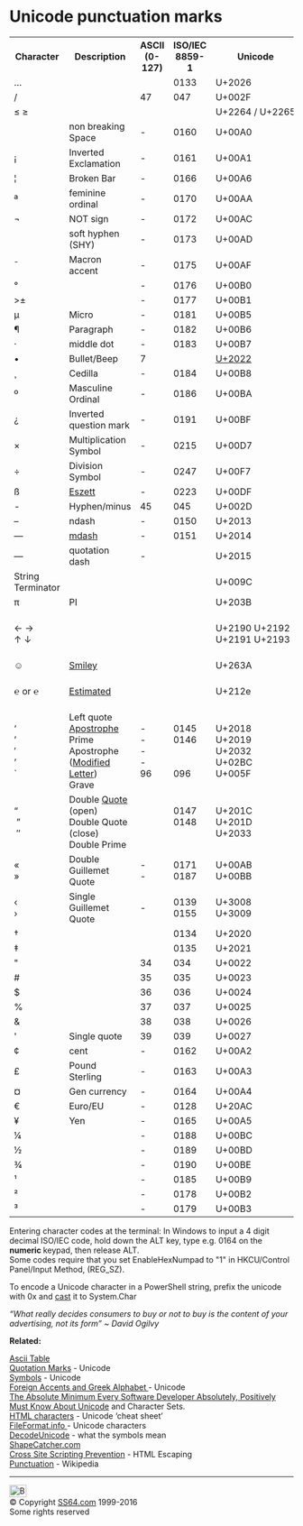 

<h1>Unicode punctuation marks</h1>
<table>
  <tbody><tr>
    <th>Character</th>
    <th>Description</th>
<th>ASCII<br>
(0-127) </th>
    <th>ISO/IEC<br>
      8859-1</th>
    <th>Unicode</th>
    <th>HTML</th>
  </tr>
  <tr>
    <td>…</td>
    <td></td>
<td>&nbsp;</td>
    <td>0133</td>
    <td>U+2026</td>
    <td>&amp;hellip;</td>
  </tr>
  <tr>
    <td>/</td>
    <td></td>
<td>47</td>
    <td>047</td>
    <td>U+002F</td>
    <td>/</td>
  </tr>
  <tr>
    <td>≤&nbsp;≥</td>
    <td></td>
<td>&nbsp;</td>
    <td>&nbsp;</td>
    <td>U+2264&nbsp;/&nbsp;U+2265</td>
    <td>&amp;le;&nbsp;&amp;ge;</td>
  </tr>
  <tr>
    <td></td>
    <td>non breaking Space</td>
<td>-</td>
    <td>0160</td>
    <td>U+00A0</td>
    <td>&amp;nbsp;</td>
  </tr>
  <tr>
    <td>¡</td>
    <td>Inverted Exclamation</td>
<td>-</td>
    <td>0161</td>
    <td>U+00A1</td>
    <td>&amp;iexcl;</td>
  </tr>
<tr>
<td>¦</td>
<td>Broken Bar</td>
<td>-</td>
<td>0166</td>
<td>U+00A6</td>
<td>&amp;brvbar;</td>
</tr>
  <tr>
    <td>ª</td>
    <td>feminine ordinal</td>
<td>-</td>
    <td>0170</td>
    <td>U+00AA</td>
    <td>&amp;ordf;</td>
  </tr>
  <tr>
    <td>¬</td>
    <td>NOT sign</td>
<td>-</td>
    <td>0172</td>
    <td>U+00AC</td>
    <td>&amp;not;</td>
  </tr>
  <tr>
    <td>­</td>
    <td>soft hyphen (SHY)</td>
<td>-</td>
    <td>0173</td>
    <td>U+00AD</td>
    <td>&amp;shy;</td>
  </tr>
  <tr>
    <td>¯</td>
    <td>Macron accent</td>
<td>-</td>
    <td>0175</td>
    <td>U+00AF</td>
    <td>&amp;macr;</td>
  </tr>
  <tr>
    <td>°</td>
    <td></td>
<td>-</td>
    <td>0176</td>
    <td>U+00B0</td>
    <td>&amp;deg;</td>
  </tr>
  <tr>
    <td>&gt;±</td>
    <td></td>
<td>-</td>
    <td>0177</td>
    <td>U+00B1</td>
    <td>&amp;plusmn;</td>
  </tr>
  <tr>
    <td>µ</td>
    <td>Micro</td>
<td>-</td>
    <td>0181</td>
    <td>U+00B5</td>
    <td>&amp;micro;</td>
  </tr>
  <tr>
    <td>¶</td>
    <td>Paragraph</td>
<td>-</td>
    <td>0182</td>
    <td>U+00B6</td>
    <td>&amp;para;</td>
  </tr>
  <tr>
    <td>·</td>
    <td>middle dot</td>
<td>-</td>
    <td>0183</td>
    <td>U+00B7</td>
    <td>&amp;middot;</td>
  </tr>
  <tr>
    <td>•</td>
    <td>Bullet/Beep</td>
<td>7</td>
    <td>&nbsp;</td>
    <td><a href="http://blogs.msdn.com/oldnewthing/archive/2007/01/04/1411080.aspx">U+2022</a></td>
    <td>&amp;bull;</td>
  </tr>
  <tr>
    <td>¸</td>
    <td>Cedilla</td>
<td>-</td>
    <td>0184</td>
    <td>U+00B8</td>
    <td>&amp;cedil;</td>
  </tr>
  <tr>
    <td>º</td>
    <td>Masculine Ordinal</td>
<td>-</td>
    <td>0186</td>
    <td>U+00BA</td>
    <td>&amp;ordm;</td>
  </tr>
  <tr>
    <td>¿</td>
    <td>Inverted question mark </td>
<td>-</td>
    <td>0191</td>
    <td>U+00BF</td>
    <td>&amp;iquest;</td>
  </tr>
<tr>
<td>×</td>
<td>Multiplication Symbol</td>
<td>-</td>
<td>0215</td>
<td>U+00D7</td>
<td>&amp;times;</td>
</tr>
<tr>
<td>÷</td>
<td>Division Symbol</td>
<td>-</td>
<td>0247</td>
<td>U+00F7</td>
<td>&amp;divide;</td>
</tr>
  <tr>
<td>ß</td>
<td> <a href="http://en.wikipedia.org/wiki/%C3%9F">Eszett</a></td>
<td>-</td>
<td>0223</td>
<td>U+00DF</td>
<td>&amp;szlig;</td>
</tr>
<tr>
<td>-</td>
<td> 
Hyphen/minus</td>
<td>45</td>
<td>045</td>
<td>U+002D</td>
<td>-</td>
</tr>
<tr>
  <td>–</td>
  <td> ndash</td>
<td>-</td>
  <td>0150</td>
<td>U+2013</td>
  <td>&amp;ndash;</td>
</tr>
  <tr>
    <td>—</td>
    <td> <a href="http://en.wikipedia.org/wiki/Dash#En_dash_versus_em_dash">mdash</a></td>
<td>-</td>
    <td>0151</td>
    <td>U+2014</td>
    <td>&amp;mdash;</td>
  </tr>
  <tr>
<td>―</td>
<td>quotation dash</td>
<td>-</td>
<td>&nbsp;</td>
<td>U+2015</td>
<td>&nbsp;</td>
</tr>
<tr>
  <td>String Terminator</td>
  <td></td>
<td>&nbsp;</td>
  <td>&nbsp;</td>
  <td>U+009C</td>
  <td>&nbsp;</td>
</tr>
  <tr>
    <td>π</td>
    <td>PI</td>
<td>&nbsp;</td>
    <td>&nbsp;</td>
    <td>U+203B</td>
    <td>&amp;pi;</td>
  </tr>
  <tr>
    <td>←&nbsp;→<br>
↑&nbsp;↓</td>
    <td></td>
<td>&nbsp;</td>
    <td>&nbsp;</td>
    <td>U+2190&nbsp;U+2192<br>
U+2191&nbsp;U+2193&nbsp;</td>
    <td>&amp;larr; &amp;rarr;<br>
&amp;uarr; &amp;darr; </td>
  </tr>
<tr>
<td>☺</td>
<td><a href="symbols.html">Smiley</a></td>
<td>&nbsp;</td>
<td>&nbsp;</td>
<td>U+263A</td>
<td>&amp;#9786;</td>
</tr>
<tr>
<td>℮ or ℮</td>
<td> <a href="http://en.wikipedia.org/wiki/Estimated_sign">Estimated</a></td>
<td>&nbsp;</td>
<td>&nbsp;</td>
<td>U+212e</td>
<td>&amp;#8494; or &amp;#x212e;</td>
</tr>
<tr>
<td>‘<br>
’<br>
′<br>
ʼ<br>
`</td>
<td>Left quote <br>
<a href="https://en.wikipedia.org/wiki/Apostrophe#Unicode">Apostrophe</a><br>
Prime<br>
Apostrophe (<a href="https://tedclancy.wordpress.com/2015/06/03/which-unicode-character-should-represent-the-english-apostrophe-and-why-the-unicode-committee-is-very-wrong/">Modified Letter</a>)<br>
Grave</td>
<td>-<br>
-<br>
-<br>
-<br>
96</td>
<td>0145<br>
0146<br>
<br>
<br>
096</td>
<td>U+2018<br>
U+2019<br>
U+2032<br>
U+02BC<br>
U+005F</td>
<td>&amp;lsquo;<br>
&amp;rsquo;<br>
&amp;prime;<br>
&amp;#700;<br>
&amp;#96;</td>
</tr>
<tr>
<td>“<br>
&nbsp;”<br>
&nbsp;″</td>
<td>Double <a href="quotes.html">Quote</a> (open)<br>
Double Quote (close)<br>
Double Prime<br>
</td>
<td>&nbsp;</td>
<td>0147<br>
0148<br><br>
</td>
<td>U+201C<br>
U+201D<br>
U+2033</td>
<td>&amp;ldquo;<br>
&amp;rdquo;<br>
&amp;Prime;</td>
</tr>
<tr>
<td>«<br>
»</td>
<td>Double Guillemet Quote</td>
<td>-<br>
-</td>
<td>0171<br>
0187 </td>
<td>U+00AB<br>
U+00BB</td>
<td>&amp;laquo;<br>
&amp;raquo;</td>
</tr>
<tr>
<td>‹<br>
›</td>
<td>Single Guillemet Quote</td>
<td>-</td>
<td>0139<br>
0155</td>
<td>U+3008<br>
U+3009</td>
<td>&amp;lsaquo;<br>
&amp;rsaquo;</td>
</tr>
<tr>
<td>†</td>
<td></td>
<td>&nbsp;</td>
<td>0134</td>
<td>U+2020</td>
<td>&amp;dagger;</td>
</tr>
<tr>
<td>‡</td>
<td></td>
<td>&nbsp;</td>
<td>0135</td>
<td>U+2021</td>
<td>&amp;Dagger;</td>
</tr>
<tr>
<td>"</td>
<td></td>
<td>34</td>
<td>034</td>
<td>U+0022</td>
<td>&amp;quot;</td>
</tr>
<tr>
<td>#</td>
<td></td>
<td>35</td>
<td>035</td>
<td>U+0023</td>
<td>&amp;#35;</td>
</tr>
<tr>
<td>$</td>
<td></td>
<td>36</td>
<td>036</td>
<td>U+0024</td>
<td>&amp;#36;</td>
</tr>
<tr>
<td>%</td>
<td></td>
<td>37</td>
<td>037</td>
<td>U+0025</td>
<td>&amp;#37;</td>
</tr>
<tr>
<td>&amp;</td>
<td></td>
<td>38</td>
<td>038</td>
<td>U+0026</td>
<td>&amp;amp;</td>
</tr>
<tr>
<td>'</td>
<td>Single quote </td>
<td>39</td>
<td>039</td>
<td>U+0027</td>
<td>&amp;#39;</td>
</tr>
<tr>
<td>¢</td>
<td>cent</td>
<td>-</td>
<td>0162</td>
<td>U+00A2</td>
<td>&amp;cent;</td>
</tr>
<tr>
<td>£</td>
<td>Pound Sterling</td>
<td>-</td>
<td>0163</td>
<td>U+00A3</td>
<td>&amp;pound;</td>
</tr>
<tr>
<td>¤</td>
<td>Gen currency</td>
<td>-</td>
<td>0164</td>
<td>U+00A4</td>
<td>&amp;curren;</td>
</tr>
<tr>
<td>€</td>
<td>Euro/EU</td>
<td>-</td>
<td>0128</td>
<td>U+20AC</td>
<td>&amp;euro;</td>
</tr>
<tr>
<td>¥</td>
<td>Yen</td>
<td>-</td>
<td>0165</td>
<td>U+00A5</td>
<td>&amp;yen;</td>
</tr>
<tr>
<td>¼</td>
<td></td>
<td>-</td>
<td>0188</td>
<td>U+00BC</td>
<td>&amp;frac14;</td>
</tr>
<tr>
<td>½</td>
<td></td>
<td>-</td>
<td>0189</td>
<td>U+00BD</td>
<td>&amp;frac12;</td>
</tr>
<tr>
<td>¾</td>
<td></td>
<td>-</td>
<td>0190</td>
<td>U+00BE</td>
<td>&amp;frac34;</td>
</tr>
<tr>
<td>¹</td>
<td></td>
<td>-</td>
<td>0185</td>
<td>U+00B9</td>
<td>&amp;sup1</td>
</tr>
<tr>
<td>²</td>
<td></td>
<td>-</td>
<td>0178</td>
<td>U+00B2</td>
<td>&amp;sup2;</td>
</tr>
<tr>
<td>³</td>
<td></td>
<td>-</td>
<td>0179</td>
<td>U+00B3</td>
<td>&amp;sup3;</td>
</tr>
</tbody></table>

<p>Entering character codes at the terminal: In Windows to input a 4 digit decimal ISO/IEC code, hold down the ALT key, type e.g. <span class="code">0164</span> on the <b>numeric </b>keypad, then release ALT. <br>
Some  codes  require that you  set <span class="code">EnableHexNumpad</span> to "1" in <span class="code">HKCU/Control Panel/Input Method</span>, (REG_SZ).</p>
<p>To encode a Unicode character  in a PowerShell string, prefix the unicode with <span class="code">0x</span> and <a href="ps/syntax-datatypes.html">cast</a> it to System.Char</p>
<p class="quote"><i>“What really decides consumers to buy or not to buy is the content of your advertising, not its form” ~ David Ogilvy</i></p>
<p><b>Related:</b></p>
<p><a href="ascii.html">Ascii Table</a><br>
<a href="quotes.html">Quotation Marks</a> - Unicode<br>
<a href="symbols.html">Symbols</a> - Unicode<br>
<a href="unicode-accents.html">Foreign Accents and Greek Alphabet </a>- Unicode<br>
<a href="http://www.joelonsoftware.com/articles/Unicode.html">The Absolute Minimum Every Software Developer Absolutely, Positively Must Know About Unicode</a> and Character Sets.<br>
<a href="http://code.stephenmorley.org/html-and-css/character-entity-references-cheat-sheet/">HTML characters</a> - Unicode ‘cheat sheet’<br>
<a href="http://www.fileformat.info/info/unicode/char/a.htm">FileFormat.info </a>- Unicode characters<br>
<a href="http://decodeunicode.org/">DecodeUnicode</a> -  what the symbols mean<br>
<a href="http://shapecatcher.com/">ShapeCatcher.com</a><br>
<a href="https://www.owasp.org/index.php/XSS_(Cross_Site_Scripting)_Prevention_Cheat_Sheet">Cross Site Scripting Prevention</a> - HTML Escaping<br>
<a href="http://en.wikipedia.org/wiki/Punctuation">Punctuation</a> - Wikipedia</p><!-- #BeginLibraryItem "/Library/foot_root.lbi" --><p>
<hr>
<div id="bl" class="footer"><a href="unicode.html#"><img src="images/top.png" width="30" height="22" alt="Back to the Top"></a></div>
<div id="br" class="footer, tagline">© Copyright <a href="index.html">SS64.com</a> 1999-2016<br>
Some rights reserved</div>
<!-- #EndLibraryItem -->

